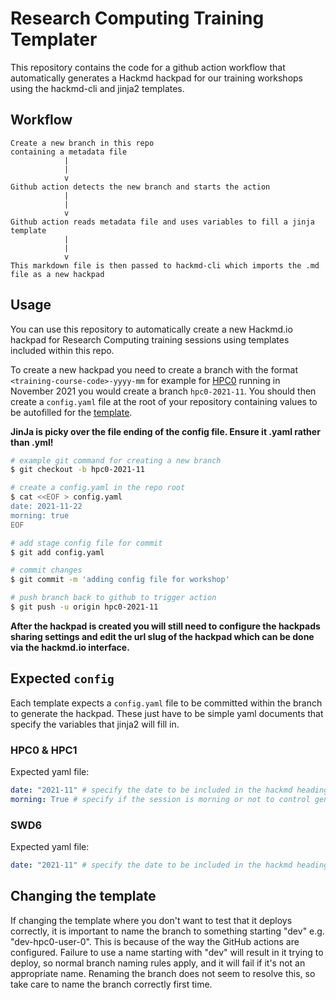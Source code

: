 # Research Computing Training Templater

This repository contains the code for a github action workflow that automatically generates a Hackmd hackpad for 
our training workshops using the hackmd-cli and jinja2 templates.

## Workflow

```
Create a new branch in this repo
containing a metadata file
            |
            |
            v
Github action detects the new branch and starts the action
            |  
            |
            v
Github action reads metadata file and uses variables to fill a jinja template
            |
            |
            v
This markdown file is then passed to hackmd-cli which imports the .md file as a new hackpad
```

## Usage

You can use this repository to automatically create a new Hackmd.io hackpad for Research Computing training sessions using templates included within this repo.

To create a new hackpad you need to create a branch with the format `<training-course-code>-yyyy-mm` for example for [HPC0](https://arc.leeds.ac.uk/training/courses/hpc0/) running in November 2021 you would create a branch `hpc0-2021-11`. You should then create a `config.yaml` file at the root of your repository containing values to be autofilled for the [template](#expected-config).

**JinJa is picky over the file ending of the config file. Ensure it .yaml rather than .yml!**

```bash
# example git command for creating a new branch
$ git checkout -b hpc0-2021-11

# create a config.yaml in the repo root
$ cat <<EOF > config.yaml
date: 2021-11-22
morning: true
EOF

# add stage config file for commit
$ git add config.yaml

# commit changes
$ git commit -m 'adding config file for workshop'

# push branch back to github to trigger action
$ git push -u origin hpc0-2021-11

```

**After the hackpad is created you will still need to configure the hackpads sharing settings and edit the url slug of the hackpad which can be done via the hackmd.io interface.**

## Expected `config`

Each template expects a `config.yaml` file to be committed within the branch to generate the hackpad. These just have to be simple
yaml documents that specify the variables that jinja2 will fill in.

### HPC0 & HPC1

Expected yaml file:

```yaml
date: "2021-11" # specify the date to be included in the hackmd heading
morning: True # specify if the session is morning or not to control generated agenda timings
```

### SWD6

Expected yaml file:

```yaml
date: "2021-11" # specify the date to be included in the hackmd heading
```

## Changing the template

If changing the template where you don't want to test that it deploys correctly, it is important to name the branch to something starting "dev" e.g. "dev-hpc0-user-0". This is because of the way the GitHub actions are configured. Failure to use a name starting with "dev" will result in it trying to deploy, so normal branch naming rules apply, and it will fail if it's not an appropriate name. Renaming the branch does not seem to resolve this, so take care to name the branch correctly first time.
